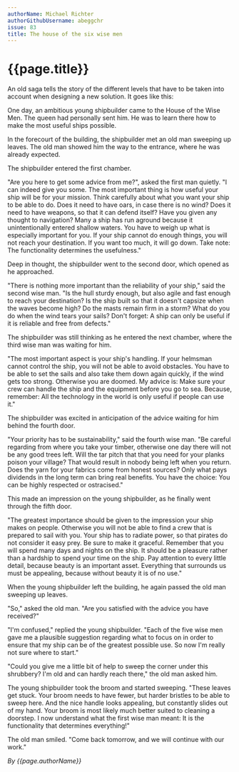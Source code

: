 ```yaml
---
authorName: Michael Richter 
authorGithubUsername: abeggchr
issue: 83
title: The house of the six wise men
---
```

# {{page.title}}

An old saga tells the story of the different levels that have to be taken into account when designing a new solution. It goes like this: 

One day, an ambitious young shipbuilder came to the House of the Wise Men. The queen had personally sent him. He was to learn there how to make the most useful ships possible. 

In the forecourt of the building, the shipbuilder met an old man sweeping up leaves. The old man showed him the way to the entrance, where he was already expected. 

The shipbuilder entered the first chamber. 

"Are you here to get some advice from me?", asked the first man quietly. "I can indeed give you some. The most important thing is how useful your ship will be for your mission. Think carefully about what you want your ship to be able to do. Does it need to have oars, in case there is no wind? Does it need to have weapons, so that it can defend itself? Have you given any thought to navigation? Many a ship has run aground because it unintentionally entered shallow waters. You have to weigh up what is especially important for you. If your ship cannot do enough things, you will not reach your destination. If you want too much, it will go down. Take note: The functionality determines the usefulness." 

Deep in thought, the shipbuilder went to the second door, which opened as he approached. 

"There is nothing more important than the reliability of your ship," said the second wise man. "Is the hull sturdy enough, but also agile and fast enough to reach your destination? Is the ship built so that it doesn't capsize when the waves become high? Do the masts remain firm in a storm? What do you do when the wind tears your sails? Don't forget: A ship can only be useful if it is reliable and free from defects." 

The shipbuilder was still thinking as he entered the next chamber, where the third wise man was waiting for him. 

"The most important aspect is your ship's handling. If your helmsman cannot control the ship, you will not be able to avoid obstacles. You have to be able to set the sails and also take them down again quickly, if the wind gets too strong. Otherwise you are doomed. My advice is: Make sure your crew can handle the ship and the equipment before you go to sea. Because, remember: All the technology in the world is only useful if people can use it." 

The shipbuilder was excited in anticipation of the advice waiting for him behind the fourth door. 

"Your priority has to be sustainability," said the fourth wise man. "Be careful regarding from where you take your timber, otherwise one day there will not be any good trees left. Will the tar pitch that that you need for your planks poison your village? That would result in nobody being left when you return. Does the yarn for your fabrics come from honest sources? Only what pays dividends in the long term can bring real benefits. You have the choice: You can be highly respected or ostracised." 

This made an impression on the young shipbuilder, as he finally went through the fifth door. 

"The greatest importance should be given to the impression your ship makes on people. Otherwise you will not be able to find a crew that is prepared to sail with you. Your ship has to radiate power, so that pirates do not consider it easy prey. Be sure to make it graceful. Remember that you will spend many days and nights on the ship. It should be a pleasure rather than a hardship to spend your time on the ship. Pay attention to every little detail, because beauty is an important asset. Everything that surrounds us must be appealing, because without beauty it is of no use." 

When the young shipbuilder left the building, he again passed the old man sweeping up leaves. 

"So," asked the old man. "Are you satisfied with the advice you have received?" 

"I'm confused," replied the young shipbuilder. "Each of the five wise men gave me a plausible suggestion regarding what to focus on in order to ensure that my ship can be of the greatest possible use. So now I'm really not sure where to start." 

"Could you give me a little bit of help to sweep the corner under this shrubbery? I'm old and can hardly reach there," the old man asked him. 

The young shipbuilder took the broom and started sweeping. "These leaves get stuck. Your broom needs to have fewer, but harder bristles to be able to sweep here. And the nice handle looks appealing, but constantly slides out of my hand. Your broom is most likely much better suited to cleaning a doorstep. I now understand what the first wise man meant: It is the functionality that determines everything!" 

The old man smiled. "Come back tomorrow, and we will continue with our work."

*By {{page.authorName}}*
